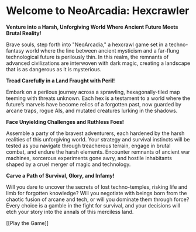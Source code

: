 # Welcome to NeoArcadia: Hexcrawler

**Venture into a Harsh, Unforgiving World Where Ancient Future Meets Brutal Reality!**

Brave souls, step forth into "NeoArcadia," a hexcrawl game set in a techno-fantasy world where the line between ancient mysticism and a far-flung technological future is perilously thin. In this realm, the remnants of advanced civilizations are interwoven with dark magic, creating a landscape that is as dangerous as it is mysterious.

**Tread Carefully in a Land Fraught with Peril!**

Embark on a perilous journey across a sprawling, hexagonally-tiled map teeming with threats unknown. Each hex is a testament to a world where the future’s marvels have become relics of a forgotten past, now guarded by arcane traps, rogue AIs, and mutated creatures lurking in the shadows.

**Face Unyielding Challenges and Ruthless Foes!**

Assemble a party of the bravest adventurers, each hardened by the harsh realities of this unforgiving world. Your strategy and survival instincts will be tested as you navigate through treacherous terrain, engage in brutal combat, and endure the harsh elements. Encounter remnants of ancient war machines, sorcerous experiments gone awry, and hostile inhabitants shaped by a cruel merger of magic and technology.

**Carve a Path of Survival, Glory, and Infamy!**

Will you dare to uncover the secrets of lost techno-temples, risking life and limb for forgotten knowledge? Will you negotiate with beings born from the chaotic fusion of arcane and tech, or will you dominate them through force? Every choice is a gamble in the fight for survival, and your decisions will etch your story into the annals of this merciless land.

[[Play the Game]]

